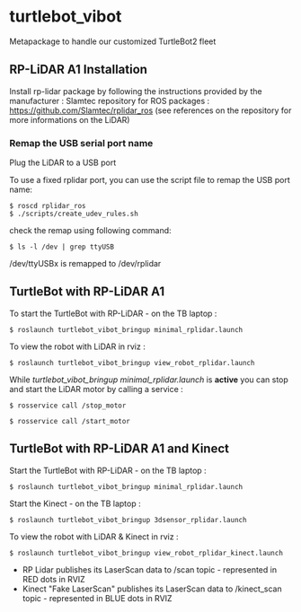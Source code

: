 # turtlebot_vibot
Metapackage to handle our customized TurtleBot2 fleet

## RP-LiDAR A1 Installation

Install rp-lidar package by following the instructions provided by the manufacturer :
Slamtec repository for ROS packages : https://github.com/Slamtec/rplidar_ros
(see references on the repository for more informations on the LiDAR)

### Remap the USB serial port name
Plug the LiDAR to a USB port

To use a fixed rplidar port, you can use the script file to remap the USB port name:

    $ roscd rplidar_ros
    $ ./scripts/create_udev_rules.sh
  
check the remap using following command: 

    $ ls -l /dev | grep ttyUSB

/dev/ttyUSBx is remapped to /dev/rplidar
 
## TurtleBot with RP-LiDAR A1

To start the TurtleBot with RP-LiDAR - on the TB laptop :

    $ roslaunch turtlebot_vibot_bringup minimal_rplidar.launch
    
To view the robot with LiDAR in rviz :

    $ roslaunch turtlebot_vibot_bringup view_robot_rplidar.launch
    
While *turtlebot_vibot_bringup minimal_rplidar.launch* is **active** you can stop and start the LiDAR motor by calling a service :

    $ rosservice call /stop_motor
    
    $ rosservice call /start_motor
    
## TurtleBot with RP-LiDAR A1 and Kinect

Start the TurtleBot with RP-LiDAR - on the TB laptop :

    $ roslaunch turtlebot_vibot_bringup minimal_rplidar.launch
    
Start the Kinect - on the TB laptop :

    $ roslaunch turtlebot_vibot_bringup 3dsensor_rplidar.launch

To view the robot with LiDAR & Kinect in rviz :

    $ roslaunch turtlebot_vibot_bringup view_robot_rplidar_kinect.launch
    
- RP Lidar publishes its LaserScan data to /scan topic - represented in RED dots in RVIZ
- Kinect "Fake LaserScan" publishes its LaserScan data to /kinect_scan topic - represented in BLUE dots in RVIZ

